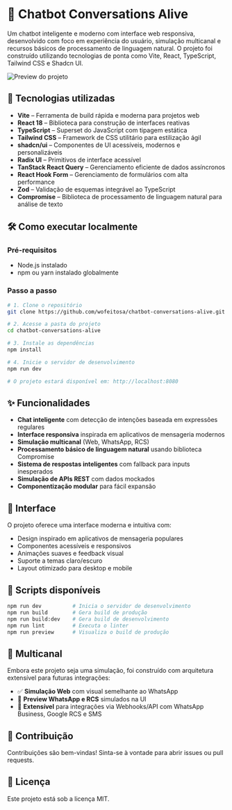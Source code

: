 # 🤖 Chatbot Conversations Alive

Um chatbot inteligente e moderno com interface web responsiva, desenvolvido com foco em experiência do usuário, simulação multicanal e recursos básicos de processamento de linguagem natural. O projeto foi construído utilizando tecnologias de ponta como Vite, React, TypeScript, Tailwind CSS e Shadcn UI.

![Preview do projeto](./public/.png)

## 🚀 Tecnologias utilizadas

- **Vite** – Ferramenta de build rápida e moderna para projetos web
- **React 18** – Biblioteca para construção de interfaces reativas
- **TypeScript** – Superset do JavaScript com tipagem estática
- **Tailwind CSS** – Framework de CSS utilitário para estilização ágil
- **shadcn/ui** – Componentes de UI acessíveis, modernos e personalizáveis
- **Radix UI** – Primitivos de interface acessível
- **TanStack React Query** – Gerenciamento eficiente de dados assíncronos
- **React Hook Form** – Gerenciamento de formulários com alta performance
- **Zod** – Validação de esquemas integrável ao TypeScript
- **Compromise** – Biblioteca de processamento de linguagem natural para análise de texto

## 🛠 Como executar localmente

### Pré-requisitos
- Node.js instalado
- npm ou yarn instalado globalmente

### Passo a passo

```bash
# 1. Clone o repositório
git clone https://github.com/wofeitosa/chatbot-conversations-alive.git

# 2. Acesse a pasta do projeto
cd chatbot-conversations-alive

# 3. Instale as dependências
npm install

# 4. Inicie o servidor de desenvolvimento
npm run dev

# O projeto estará disponível em: http://localhost:8080
```

## ✨ Funcionalidades

- **Chat inteligente** com detecção de intenções baseada em expressões regulares
- **Interface responsiva** inspirada em aplicativos de mensageria modernos
- **Simulação multicanal** (Web, WhatsApp, RCS)
- **Processamento básico de linguagem natural** usando biblioteca Compromise
- **Sistema de respostas inteligentes** com fallback para inputs inesperados
- **Simulação de APIs REST** com dados mockados
- **Componentização modular** para fácil expansão

## 🎨 Interface

O projeto oferece uma interface moderna e intuitiva com:
- Design inspirado em aplicativos de mensageria populares
- Componentes acessíveis e responsivos
- Animações suaves e feedback visual
- Suporte a temas claro/escuro
- Layout otimizado para desktop e mobile

## 🔧 Scripts disponíveis

```bash
npm run dev          # Inicia o servidor de desenvolvimento
npm run build        # Gera build de produção
npm run build:dev    # Gera build de desenvolvimento
npm run lint         # Executa o linter
npm run preview      # Visualiza o build de produção
```

## 📱 Multicanal

Embora este projeto seja uma simulação, foi construído com arquitetura extensível para futuras integrações:
- ✅ **Simulação Web** com visual semelhante ao WhatsApp
- 🔄 **Preview WhatsApp e RCS** simulados na UI
- 🧩 **Extensível** para integrações via Webhooks/API com WhatsApp Business, Google RCS e SMS

## 🤝 Contribuição

Contribuições são bem-vindas! Sinta-se à vontade para abrir issues ou pull requests.

## 📄 Licença

Este projeto está sob a licença MIT.

